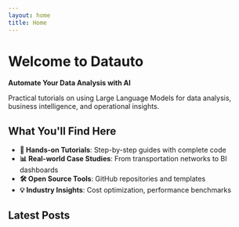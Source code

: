 ```yaml
---
layout: home
title: Home
---
```


# Welcome to Datauto

**Automate Your Data Analysis with AI**

Practical tutorials on using Large Language Models for data analysis, business intelligence, and operational insights.

## What You'll Find Here

- **🔧 Hands-on Tutorials**: Step-by-step guides with complete code
- **📊 Real-world Case Studies**: From transportation networks to BI dashboards  
- **🛠️ Open Source Tools**: GitHub repositories and templates
- **💡 Industry Insights**: Cost optimization, performance benchmarks

## Latest Posts

<!-- Your blog posts will appear here automatically -->
